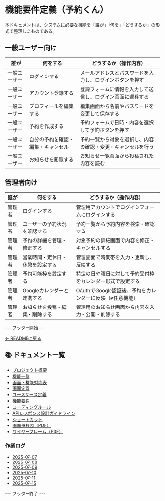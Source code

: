 # 機能要件定義（予約くん）

本ドキュメントは、システムに必要な機能を「誰が」「何を」「どうするか」の形式で整理したものである。

## 一般ユーザー向け

| 誰が         | 何をする                        | どうするか（操作内容）                                      |
|--------------|-------------------------------|-------------------------------------------------------------|
| 一般ユーザー | ログインする                    | メールアドレスとパスワードを入力し、ログインボタンを押す       |
| 一般ユーザー | アカウント登録する              | 登録フォームに情報を入力して送信し、ログイン画面に遷移する     |
| 一般ユーザー | プロフィールを編集する          | 編集画面から名前やパスワードを変更して保存する               |
| 一般ユーザー | 予約を作成する                  | 予約フォームで日時・内容を選択して予約ボタンを押す            |
| 一般ユーザー | 自分の予約を確認・編集・キャンセル | 予約一覧から対象を選択し、内容の確認・変更・キャンセルを行う  |
| 一般ユーザー | お知らせを閲覧する              | お知らせ一覧画面から投稿された内容を読む                     |

## 管理者向け

| 誰が     | 何をする                        | どうするか（操作内容）                                         |
|----------|-------------------------------|----------------------------------------------------------------|
| 管理者   | ログインする                    | 管理用アカウントでログインフォームにログインする                |
| 管理者   | ユーザーの予約状況を確認する    | 予約一覧から予約内容を検索・確認する                           |
| 管理者   | 予約の詳細を管理・修正する       | 対象予約の詳細画面で内容を修正・キャンセルする                  |
| 管理者   | 営業時間・定休日・休憩を設定する | 管理画面で時間帯を入力・更新し、反映する                        |
| 管理者   | 予約可能枠を設定する            | 特定の日や曜日に対して予約受付枠をカレンダー形式で設定する       |
| 管理者   | Googleカレンダーと連携する       | OAuthでGoogle認証後、予約をカレンダーに反映（※任意機能）     |
| 管理者   | お知らせを投稿・編集・削除する   | 管理用のお知らせ画面から内容を入力・公開・削除する              |
--- フッター開始 ---

[← READMEに戻る](../README.md)

## 📚 ドキュメント一覧

- [プロジェクト概要](project-overview.md)
- [機能一覧](features.md)
- [画面・機能対応表](function_screen_map.md)
- [画面定義](screens.md)
- [ユースケース定義](usecase_reserve.md)
- [機能要件](functional_requirements.md)
- [コーディングルール](coding-rules.md)
- [APIレスポンス設計ガイドライン](api_response.md)
- [ショートカット](shortcuts.md)
- [画面遷移図（PDF）](画面遷移図.pdf)
- [ワイヤーフレーム（PDF）](ワイヤーフレーム.pdf)

### 作業ログ
- [2025-07-07](logs/2025-07-07.md)
- [2025-07-08](logs/2025-07-08.md)
- [2025-07-09](logs/2025-07-09.md)
- [2025-07-10](logs/2025-07-10.md)
- [2025-07-11](logs/2025-07-11.md)
- [2025-07-15](logs/2025-07-15.md)

--- フッター終了 ---
